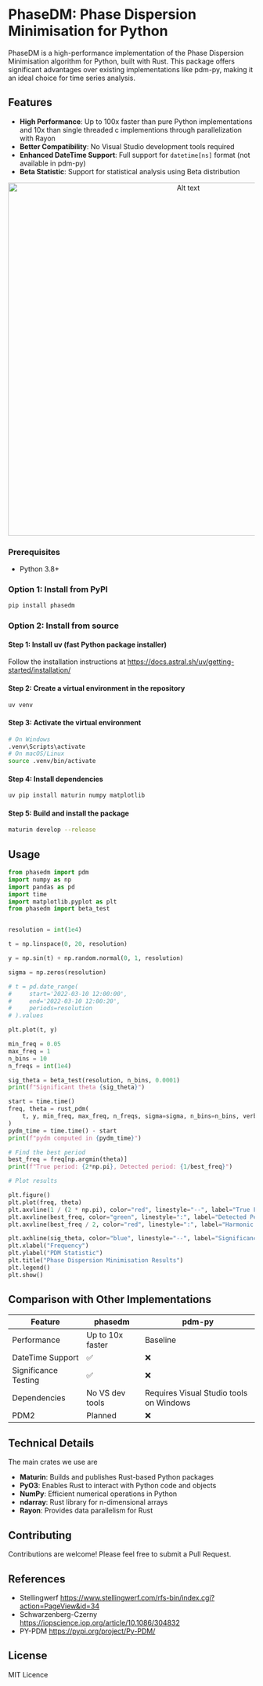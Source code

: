 # PhaseDM: Phase Dispersion Minimisation for Python

PhaseDM is a high-performance implementation of the Phase Dispersion Minimisation algorithm for Python, built with Rust. This package offers significant advantages over existing implementations like pdm-py, making it an ideal choice for time series analysis.

## Features

- **High Performance**: Up to 100x faster than pure Python implementations and 10x than single threaded c implementions through parallelization with Rayon
- **Better Compatibility**: No Visual Studio development tools required
- **Enhanced DateTime Support**: Full support for `datetime[ns]` format (not available in pdm-py)
- **Beta Statistic**: Support for statistical analysis using Beta distribution
<p align="center">
<img src="Timer_comparison.png" width="720" alt="Alt text">
</p>

### Prerequisites
- Python 3.8+

### Option 1: Install from PyPI
```bash
pip install phasedm
```

### Option 2: Install from source

#### Step 1: Install uv (fast Python package installer)
Follow the installation instructions at https://docs.astral.sh/uv/getting-started/installation/

#### Step 2: Create a virtual environment in the repository
```bash
uv venv
```

#### Step 3: Activate the virtual environment
```bash
# On Windows
.venv\Scripts\activate
# On macOS/Linux
source .venv/bin/activate
```

#### Step 4: Install dependencies
```bash
uv pip install maturin numpy matplotlib
```

#### Step 5: Build and install the package
```bash
maturin develop --release
```

## Usage

```python
from phasedm import pdm
import numpy as np
import pandas as pd
import time
import matplotlib.pyplot as plt
from phasedm import beta_test


resolution = int(1e4)

t = np.linspace(0, 20, resolution)

y = np.sin(t) + np.random.normal(0, 1, resolution)

sigma = np.zeros(resolution)

# t = pd.date_range(
#     start='2022-03-10 12:00:00',
#     end='2022-03-10 12:00:20',
#     periods=resolution
# ).values

plt.plot(t, y)

min_freq = 0.05
max_freq = 1
n_bins = 10
n_freqs = int(1e4)

sig_theta = beta_test(resolution, n_bins, 0.0001)
print(f"Significant theta {sig_theta}")

start = time.time()
freq, theta = rust_pdm(
    t, y, min_freq, max_freq, n_freqs, sigma=sigma, n_bins=n_bins, verbose=1
)
pydm_time = time.time() - start
print(f"pydm computed in {pydm_time}")

# Find the best period
best_freq = freq[np.argmin(theta)]
print(f"True period: {2*np.pi}, Detected period: {1/best_freq}")

# Plot results

plt.figure()
plt.plot(freq, theta)
plt.axvline(1 / (2 * np.pi), color="red", linestyle="--", label="True Frequency")
plt.axvline(best_freq, color="green", linestyle=":", label="Detected Period")
plt.axvline(best_freq / 2, color="red", linestyle=":", label="Harmonic Period")

plt.axhline(sig_theta, color="blue", linestyle="--", label="Significance Threshold")
plt.xlabel("Frequency")
plt.ylabel("PDM Statistic")
plt.title("Phase Dispersion Minimisation Results")
plt.legend()
plt.show()
```
## Comparison with Other Implementations

| Feature | phasedm | pdm-py |
|---------|------|--------|
| Performance | Up to 10x faster | Baseline |
| DateTime Support | ✅ | ❌ |
| Significance Testing | ✅  | ❌ |
| Dependencies | No VS dev tools | Requires Visual Studio tools on Windows |
| PDM2 | Planned | ❌ |

## Technical Details
The main crates we use are
- **Maturin**: Builds and publishes Rust-based Python packages
- **PyO3**: Enables Rust to interact with Python code and objects
- **NumPy**: Efficient numerical operations in Python
- **ndarray**: Rust library for n-dimensional arrays
- **Rayon**: Provides data parallelism for Rust

## Contributing

Contributions are welcome! Please feel free to submit a Pull Request.

## References
- Stellingwerf https://www.stellingwerf.com/rfs-bin/index.cgi?action=PageView&id=34
- Schwarzenberg-Czerny https://iopscience.iop.org/article/10.1086/304832
- PY-PDM https://pypi.org/project/Py-PDM/ 

## License
MIT Licence